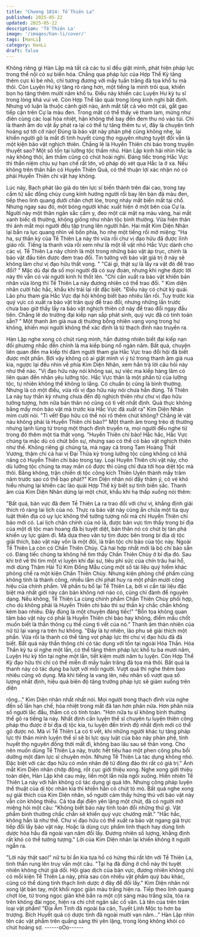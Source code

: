 ```yaml
---
title: "Chương 1814: Tề Thiên La"
published: 2025-05-22
updated: 2025-05-22
description: 'Tề Thiên La'
image: '/images/han-li/cover/'
tags: [HanLi]
category: HanLi
draft: false
---
```


Không riêng gì Hàn Lập mà tất cả các tu sĩ đều giật mình, phát
hiện pháp lực trong thể nội có sự biến hóa.
Chẳng qua pháp lực của Hợp Thể Kỳ tăng thêm cực kì bé nhỏ,
chỉ tương đương với mấy tuần trăng đả tọa khổ tu mà thôi. Còn
Luyện Hư kỳ tăng rõ ràng hơn, một tiếng la minh trôi qua, khiến
bọn họ tăng thêm mười năm khổ tu.
Điều này khiến các Luyện Hư kỳ tu sĩ trong lòng khá vui vẻ. Còn
Hợp Thể lão quái trong lòng kinh nghi bất định.
Nhưng vô luận là thuộc cảnh giới nào, ánh mắt tất cả vèo một cái,
gắt gao tiếp cận trên Cự la màu đen. Trong mắt có thể thấy vẻ
tham lam, mừng như điên cùng các loại hỏa nhiệt, hận không thể
bay đến đem thu nó vào túi.
Chỉ là thanh âm do vật ấy phát ra lại có thể tự tăng thêm tu vi, đây
là chuyện tình hoảng sợ tới cỡ nào!
Đúng là bảo vật này phản phệ cũng không nhẹ, lại khiến người gõ
la mất đi tinh huyết cùng thọ nguyên nhưng tuyệt đối vẫn là một
kiện bảo vật nghịch thiên.
Chẳng lẽ là Huyền Thiên chi bảo trong truyền thuyết sao? Một số
tồn tại lưỡng tộc thầm nhủ.
Hàn Lập kinh hãi nhìn Hắc la này không thôi, âm thầm cũng có
chút hoài nghi.
Đáng tiếc trong Hắc Vực thì thần niệm chịu sự hạn chế rất lớn, vô
pháp dò xét qua Hắc la ở xa. Nếu không trên thân hắn có Huyền
Thiên Quả, có thể thuận lợi xác nhận nó có phải Huyền Thiên chi
vật hay không.

Lúc này, Bạch phát lão giả do tên lực sĩ biến thành trên đài cao,
trong tay cầm tử sắc đồng chùy cung kính hướng người rồi bay
lên bàn đá màu đen, tiếp theo linh quang dưới chân chợt lóe,
trong nháy mắt biến mất tại chỗ.
Nhưng ngay sau đó, một bóng người khác xuất hiện ở một bên
của Cự la.
Người này một thân ngân sắc cẩm y, đeo một cái mặt nạ màu
vàng, hai mắt xanh biếc dị thường, không giống như nhân tộc
bình thường. Vừa hiện thân thì ánh mắt mọi người đều tập trung
lên người hắn.
Hai mắt Kim Diện Nhân lại bắn ra lục quang nhìn về bốn phía, ho
nhẹ một tiếng rồi mở miệng:
"Ha ha, sự thần kỳ của Tề Thiên La này thì vừa rồi chư vị đạo hữu
đã được lĩnh giáo rồi. Tiếng la thanh vừa rồi xem như là một lễ vật
nhỏ Hắc Vực dành cho các vị. Tề Thiên La này chính là một trong
những bảo vật áp trục, chính là bảo vật đầu tiên được đem trao
đổi. Tin tưởng với bảo vật giá trị ỡ này sẽ không làm chư vị đạo
hữu thất vọng. "
"Cái gì, thật sự là lấy ra vật đó để trao đổi? " Mặc dù đại đa số mọi
người đã có suy đoán, nhưng khi nghe được lời này thì vẫn có vài
người kinh hỉ thốt lên.
"Chỉ cần xuất ra bảo vật khiến bản nhân vừa lòng thì Tề Thiên La
này đương nhiên có thể trao đổi. " Kim diện nhân cười hắc hắc,
khẩu khí trái lại rất đặc biệt.
"Điều này có chút kỳ quái. Lão phu tham gia Hắc Vực đại hội
không biết bao nhiêu lần rồi. Tuy trước kia quý vực có xuất ra bảo
vật trân quý để trao đổi, nhưng những lần trước chưa bao giờ thấy
lấy ra bảo vật nghịch thiên cỡ này để trao đổi ngay đầu tiên.
Chẳng lẽ do trường đại kiếp nạn sắp phát sinh, quý vực đã có tính
toán sẵn? " Một thanh âm già nua dị thường bỗng nhiên vang
vọng trong hư không, khiến mọi người không thể xác định là từ
thạch đình nào truyền ra.

Hàn Lập nghe xong có chút rùng mình, hắn đương nhiên biết đại
kiếp nạn đối phương nhắc đến chính là ma kiếp bùng nổ ngàn
năm.
Bất quá, chuyện liên quan đến ma kiếp thì đám người tham gia
Hắc Vực trao đổi hội đã biết được một phần.
Bởi vậy không có ai giật mình vì ý tứ trong thanh âm già nua kia,
ngược lại đều nhìn về phía Kim Diện Nhân, xem hắn trả lời câu
hỏi này như thế nào.
"Vị đạo hữu này nói không sai, sự việc ma kiếp hàng lâm có liên
quan đến nhân yêu lưỡng tộc. Hắc Vực thân là một phần tử của
lưỡng tộc, tự nhiên không thể không lo lắng. Có chuẩn bị cũng là
bình thường. Nhưng là có một điều, vừa rồi vị đạo hữu này nói
chưa hẳn đúng. Tề Thiên La này tuy thần kỳ nhưng chưa đến độ
nghịch thiên như chư vị đạo hữu tưởng tượng, hơn nữa bản thân
nó cũng có tì vết nhất định. Quả thực không bằng mấy món bảo
vật mà trước kia Hắc Vực đã xuất ra" Kim Diện Nhân mỉm cười
nói.
"Tì vết! Đạo hữu có thể nói rõ thêm chút không? Chẳng lẽ vật nàu
không phải là Huyền Thiên chi bảo?" Một thanh âm trong trẻo dị
thường nhưng lạnh lùng từ trong một thạch đình truyền ra, mọi
người đều nghe từ trong đó thêm một tia thất vọng.
"Huyền Thiên chi bảo! Hắc hắc, Hắc Vực chúng ta mặc dù có chút
bổn sự, nhưng sao có thể có bảo vật nghịch thiên như thế. Không
riêng gì chúng ta, mà ngay cả trong Tam Hoàng Thất Vương,
thậm chí cả hai vị Đại Thừa kỳ trong lưỡng tộc cũng không có khả
năng có Huyền Thiên chi bảo trong tay. Loại Huyền Thiên chi vật
này, cho dù lưỡng tộc chúng ta may mắn có được thì cũng chỉ đưa
tới họa diệt tộc mà thôi. Bằng không, trận chiến dị tộc công kích
Thiên Uyên thành mấy trăm năm trước sao có thể bạo phát?" Kim
Diện nhân nói đầy thâm ý, có vẻ khó hiểu nhưng lại khiến các lão
quái Hợp Thể kỳ biết sự tình biến sắc.
Thanh âm của Kim Diện Nhân dừng lại một chút, khẩu khí hạ thấp
xuống nói thêm:

"Bất quá, bản vực đã đem Tề Thiên La ra trao đổi với chư vị,
khẳng định giải thích rõ ràng lai lịch của nó. Thực ra bảo vật này
cũng ẩn chứa một tia quy luật thiên địa có uy lực không thể tưởng
tượng nổi mà chỉ Huyền Thiên chi bảo mới có. Lai lịch chân chính
của nó là, được bản vực tìm thấy trong bí địa của một dị tộc man
hoang đã bị tuyệt diệt, bản thân nó có chút bị tàn phá khiến uy lực
giảm đi.
Mà dựa theo văn tự tìm được bên trong bí địa dị tộc giải thích, bảo
vật này vốn là một đôi, là trấn tộc chi bảo của tộc này. Ngoài Tề
Thiên La còn có Chấn Thiên Chùy. Cả hai hợp nhất mới là bộ chí
bảo sẵn có. Đáng tiếc chúng ta không hề tìm thấy Chấn Thiên
Chùy ở bí địa đó. Sau khi trở về thì tìm một vị luyện khí đại sư,
tiêu phí sức của chín trâu hai hổ, mới dùng Thâm Hải Tử Kim
Đồng Mẫu cùng một số tài liệu quý hiếm khác phỏng chế ra một
kiện Chấn Thiên Chùy. Nhưng kiện phỏng chế phẩm cũng không
tính là thành công, nhiều lắm chỉ phát huy ra một phần mười công
hiệu của chính phẩm. Về phần tu bổ lại Tề Thiên La, bởi vì cần tài
liệu đặc biệt mà nhất giới này căn bản không nơi nào có, cũng chỉ
đành để nguyên dạng. Nếu không, Tề Thiên La cùng chính phẩm
Chấn Thiên Chùy phối hợp, cho dù không phải là Huyền Thiên chi
bảo thì sự thần kỳ chắc chắn không kém bao nhiêu. Đây đúng là
một chuyện đáng tiếc!"
"Bổn tọa không quan tâm bảo vật này có phải là Huyền Thiên chi
bảo hay không, điểm mấu chốt muốn biết là thần thông cụ thể
cùng tì vết của nó." Thanh âm thản nhiên của nữ tử lại vang ra
trên hư không.
"Đây là tự nhiên, lão phu sẽ giải thích một phần. Vừa rồi la thanh
có thể tăng vọt pháp lực thì chư vị đạo hữu đã đã biết. Bất quá
này thần thông chỉ có tác dụng với tồn tại ngoài Hóa Thần. Hóa
Thần kỳ tu sĩ nghe một lần, có thể tăng thêm pháp lực khổ tu ba
mươi năm, Luyện Hư kỳ tồn tại nghe một lần, tiết kiệm mười năm
tu luyện. Còn Hợp Thể Kỳ đạo hữu thì chỉ có thể miễn đi mấy tuần
trăng đả tọa mà thôi. Bất quá la thanh này có tác dụng ba lượt với
mỗi người. Vượt quá thì nghe thêm bao nhiêu cũng vô dụng. Mà
khi tiếng la vang lên, nếu nhân số vượt qua số lượng nhất định,
hiệu quả biên độ tăng trưởng pháp lực sẽ giảm xuống trên diện

rộng..." Kim Diện nhân nhất nhất nói.
Mọi người trong thạch đình vừa nghe đến số lần hạn chế, hỏa
nhiệt trong mắt đã tan hơn phân nửa. Hơn phân nửa số người lắc
đầu, thầm có có tính toán.
"Hơn nữa tu sĩ không bình thường thể gõ ra tiếng la này. Nhất
định cần luyện thể sĩ chuyên tu luyện thiên công pháp thu được ở
bí địa dị tộc kia, tu luyện đến trình độ nhất định mới có thể gõ
được nó. Mà vì Tề Thiên La có tì vết, khi những người khác tự
tăng pháp lực thì thân mình luyện thể sĩ sẽ bị lực quy luật của bảo
này phản phệ, tinh huyết thọ nguyên đồng thời mất đi, không bao
lâu sau sẽ thân vong. Cho nên muốn dùng Tề Thiên La này, trước
hết tiêu hao một phen công phu bồi dưỡng một đám lực sĩ chuyên
môn. Nhưng Tề Thiên La tác dụng không nhỏ. Đặc biệt với các
đạo hữu có môn nhân đệ tử đông đảo thì rất có giá trị." Ánh mắt
Kim Diện nhân chớp động, rốt cục giới thiệu xong.
Nghe xong giới thiệu toàn diện, Hàn Lập khẽ cau mày, liền một
lần nữa ngồi xuống.
Hiển nhiên Tề Thiên La này với hắn không có tác dụng gì quá
lớn. Nhưng công pháp luyện thể thuật của dị tộc nhân kia thì
khiến hắn có chút tò mò.
Bất quá nghe xong sự giải thích của Kim Diện nhân, số người
cảm thấy hứng thú với bảo vật này vẫn còn không thiếu.
Cả tòa đại điện yên lặng một chút, đã có người mở miệng hỏi một
câu:
"Không biết bảo này tính toán đổi những thứ gì. Vật phẩm bình
thường chắc chắn sẽ khiến quý vực chướng mắt."
"Hắc hắc, không hẳn là như thế. Chư vị đạo hữu có thể xuất ra
bảo vật ngang giá trực tiếp đổi lấy bảo vật này. Hoặc là dùng cực
phẩm linh thạch hay dùng linh dược hỏa hầu đã ngoài vạn năm
đổi lấy. Đương nhiên số lượng, khẳng định rất khó có thể tưởng
tượng." Lời của Kim Diện nhân lại khiến không ít người ngẩn ra.

"Lời này thật sao!" nữ tu bí ẩn kia tựa hồ có hứng thú rất lớn với
Tề Thiên La, tinh thần rung lên truy vấn một câu.
"Tại hạ đã đứng ở chỗ này thì tuyệt nhiên không chút giả dối. Hội
giao dịch của bản vực, đương nhiên không chỉ có mỗi kiện Tề
Thiên La này, phía sau còn nhiều vật phẩm quý báu khác, cũng
có thể dùng tinh thạch linh dược ở đây để đổi lấy." Kim Diện nhân
nói xong lật bàn tay, một khối ngọc giản màu trắng hiện ra.
Tiếp theo linh quang chợt lóe, từ trong ngọc giản khẽ bắn ra một
cột sáng màu trắng sữa, tỏa ra trên không đài ngọc, hiện ra chi
chít ngân sắc cổ văn.
Là tên của trên trăm loại vật phẩm!
"Địa Âm Tinh đã ngoài ba cân, Tuyết Linh Mộc to hơn ba trượng.
Bích Huyết quả có dược tính đã ngoài mười vạn năm…" Hàn Lập
nhìn tên các vật phẩm trên quầng sáng thì yên lặng, trong lòng
không khỏi có chút hoảng sợ.
------oOo------
